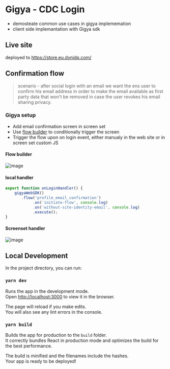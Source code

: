  # Gigya - CDC Login
 
 - demosteate common use cases in gigya implememation 
 - client side implemantation with Gigya sdk
 
 ## Live site
deployed to https://store.eu.dynidp.com/

  

## Confirmation flow
> scenario - after social login with an email we want the ens user to confirm his email address in order to make the email available as first party data that won't be removed in case the user revokes his email sharing privacy.

### Gigya setup

-	Add email confirmation screen in screen set
-	Use [flow builder](https://sap-my.sharepoint.com/personal/dina_vinter_sap_com/Documents/technical-implamatation-Q&A/-%09https:/help.sap.com/docs/SAP_CUSTOMER_DATA_CLOUD/8b8d6fffe113457094a17701f63e3d6a/6c864c4647a14bb2a9212aeace424286.html?locale=en-US&q=flow%20builder) to conditionally trigger the screen 
- Trigger the flow upon on login event, either manualy in the web site or in screen set custom JS

#### Flow builder
![image](https://user-images.githubusercontent.com/29256880/202448940-588cfd0e-78e6-43f4-a7d1-f48a9ed0a259.png )

#### local handler

```js title='manual handler'
export function onLoginHandler() {
    gigyaWebSDK()
       .flow('profile_email_confirmation') 
            .on('initiate-flow', console.log)             
            .on('without-site-identity-email', console.log)        
            .execute();
}
```
 
 #### Screenset handler

 ![image](https://user-images.githubusercontent.com/29256880/202450495-d52dc925-5ea7-42fe-96aa-9a6afe258852.png?hight=40)

  
 
## Local Development

In the project directory, you can run:

### `yarn dev`

Runs the app in the development mode.\
Open [http://localhost:3000](http://localhost:3000) to view it in the browser.

The page will reload if you make edits.\
You will also see any lint errors in the console.

 
### `yarn build`

Builds the app for production to the `build` folder.\
It correctly bundles React in production mode and optimizes the build for the best performance.

The build is minified and the filenames include the hashes.\
Your app is ready to be deployed!
 
